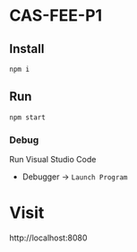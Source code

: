 # CAS-FEE-P1

## Install
```
npm i
```

## Run
```
npm start
```

### Debug
Run Visual Studio Code
 - Debugger -> `Launch Program`


# Visit
http://localhost:8080

